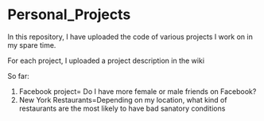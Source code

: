 # Personal_Projects

In this repository, I have uploaded the code of various projects I work on in my spare time.

For each project, I uploaded a project description in the wiki

So far:

1. Facebook project= Do I have more female or male friends on Facebook?
2. New York Restaurants=Depending on my location, what kind of restaurants are the most likely to have bad sanatory conditions
